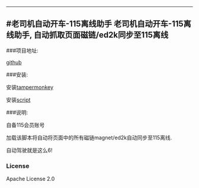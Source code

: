 ---
#老司机自动开车-115离线助手
老司机自动开车-115离线助手, 自动抓取页面磁链/ed2k同步至115离线
-------------

###项目地址:

[github](https://github.com/leozvc/115helper_for_insider)

###安装: 

安装[tampermonkey](https://chrome.google.com/webstore/detail/tampermonkey/dhdgffkkebhmkfjojejmpbldmpobfkfo?hl=zh-CN)

安装[script](https://greasyfork.org/zh-CN/scripts/21537)

###说明:

自备115会员账号

加载该脚本将自动将页面中的所有磁链magnet/ed2k自动同步至115离线.

自动驾驶就是这么6!

### License
Apache License 2.0

